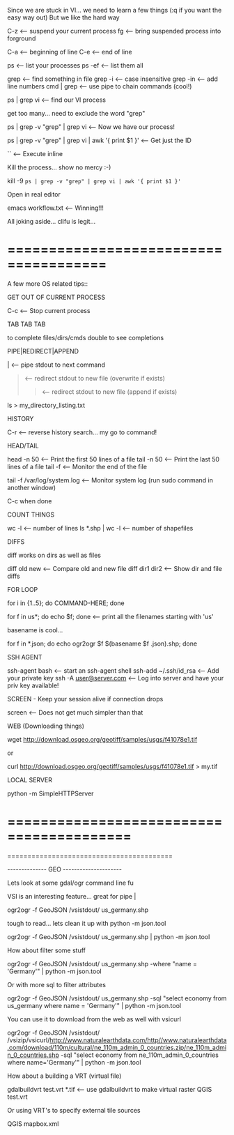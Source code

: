 Since we are stuck in VI... we need to learn a few things
(:q if you want the easy way out)
But we like the hard way

C-z     <-- suspend your current process
fg      <-- bring suspended process into forground

C-a     <-- beginning of line
C-e     <-- end of line

ps      <-- list your processes
ps -ef  <-- list them all

grep <term> <files>      <-- find something in file
grep -i <term> <files>   <-- case insensitive
grep -in <term> <files>  <-- add line numbers
cmd | grep <term>        <-- use pipe to chain commands (cool!)

ps | grep vi         <-- find our VI process

get too many... need to exclude the word "grep"

ps | grep -v "grep" | grep vi  <-- Now we have our process!

ps | grep -v "grep" | grep vi | awk '{ print $1 }'   <-- Get just the ID
 
`` <-- Execute inline

Kill the process... show no mercy :-)

kill -9 `ps | grep -v "grep" | grep vi | awk '{ print $1 }'`

Open in real editor

emacs workflow.txt   <-- Winning!!!

All joking aside... clifu is legit...

======================================
======================================

A few more OS related tips::

GET OUT OF CURRENT PROCESS

C-c     <-- Stop current process

TAB TAB TAB

<tab> to complete files/dirs/cmds
double<tab> to see completions

PIPE|REDIRECT|APPEND

|   <-- pipe stdout to next command
>   <-- redirect stdout to new file (overwrite if exists)
>>  <-- redirect stdout to new file (append if exists)

ls > my_directory_listing.txt

HISTORY

C-r  <-- reverse history search... my go to command!

HEAD/TAIL

head -n 50   <-- Print the first 50 lines of a file
tail -n 50   <-- Print the last 50 lines of a file
tail -f      <-- Monitor the end of the file

tail -f /var/log/system.log  <-- Monitor system log 
(run sudo command in another window)

C-c when done

COUNT THINGS

wc -l  <-- number of lines
ls *.shp | wc -l  <-- number of shapefiles

DIFFS

diff works on dirs as well as files

diff old new     <-- Compare old and new file
diff dir1 dir2   <-- Show dir and file diffs

FOR LOOP

for i in {1..5}; do COMMAND-HERE; done

for f in us*; do echo $f; done  <-- print all the filenames 
                                    starting with 'us'

basename is cool...

for f in *.json; do echo ogr2ogr $f $(basename $f .json).shp; done

SSH AGENT

ssh-agent bash          <-- start an ssh-agent shell
ssh-add ~/.ssh/id_rsa   <-- Add your private key
ssh -A user@server.com  <-- Log into server and have 
                            your priv key available!

SCREEN - Keep your session alive if connection drops

screen  <-- Does not get much simpler than that

WEB (Downloading things)

wget http://download.osgeo.org/geotiff/samples/usgs/f41078e1.tif

or 

curl http://download.osgeo.org/geotiff/samples/usgs/f41078e1.tif > my.tif

LOCAL SERVER

python -m SimpleHTTPServer


=========================================
=========================================
=========================================


--------------  GEO ---------------------

Lets look at some gdal/ogr command line fu

VSI is an interesting feature... great for pipe |

ogr2ogr -f GeoJSON /vsistdout/ us_germany.shp

tough to read... lets clean it up with python -m json.tool

ogr2ogr -f GeoJSON /vsistdout/ us_germany.shp | python -m json.tool

How about filter some stuff

ogr2ogr -f GeoJSON /vsistdout/ us_germany.shp -where "name = 'Germany'" | python -m json.tool

Or with more sql to filter attributes

ogr2ogr -f GeoJSON /vsistdout/ us_germany.shp -sql "select economy from us_germany where name = 'Germany'" | python -m json.tool

You can use it to download from the web as well with vsicurl

ogr2ogr -f GeoJSON /vsistdout/ /vsizip/vsicurl/http://www.naturalearthdata.com/http//www.naturalearthdata.com/download/110m/cultural/ne_110m_admin_0_countries.zip/ne_110m_admin_0_countries.shp -sql "select economy from ne_110m_admin_0_countries where name='Germany'" | python -m json.tool

How about a building a VRT (virtual file)

gdalbuildvrt test.vrt *.tif   <-- use gdalbuildvrt to make virtual raster
QGIS test.vrt

Or using VRT's to specify external tile sources

QGIS mapbox.xml


